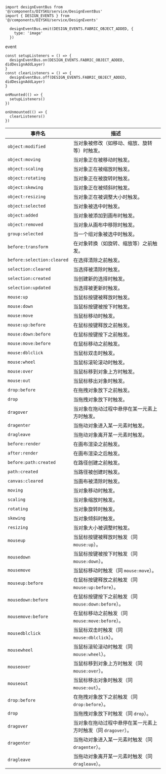 ```
import designEventBus from '@/components/DIYSKU/service/DesignEventBus'
import { DESIGN_EVENTS } from '@/components/DIYSKU/service/DesignEvents'

```

```
  designEventBus.emit(DESIGN_EVENTS.FABRIC_OBJECT_ADDED, {
    type: 'image'
  })
```

event

```
const setupListeners = () => {
  designEventBus.on(DESIGN_EVENTS.FABRIC_OBJECT_ADDED, didDesignAddLayer)
}
const clearListeners = () => {
  designEventBus.off(DESIGN_EVENTS.FABRIC_OBJECT_ADDED, didDesignAddLayer)
}

onMounted(() => {
  setupListeners()
})

onUnmounted(() => {
  clearListeners()
})
```

| **事件名**                 | **描述**                                                      |
| -------------------------- | ------------------------------------------------------------- |
| `object:modified`          | 当对象被修改（如移动、缩放、旋转等）时触发。                  |
| `object:moving`            | 当对象正在被移动时触发。                                      |
| `object:scaling`           | 当对象正在被缩放时触发。                                      |
| `object:rotating`          | 当对象正在被旋转时触发。                                      |
| `object:skewing`           | 当对象正在被倾斜时触发。                                      |
| `object:resizing`          | 当对象正在被调整大小时触发。                                  |
| `object:selected`          | 当对象被选中时触发。                                          |
| `object:added`             | 当对象被添加到画布时触发。                                    |
| `object:removed`           | 当对象从画布中移除时触发。                                    |
| `group:selected`           | 当一个组对象被选中时触发。                                    |
| `before:transform`         | 在对象转换（如旋转、缩放等）之前触发。                        |
| `before:selection:cleared` | 在选择清除之前触发。                                          |
| `selection:cleared`        | 当选择被清除时触发。                                          |
| `selection:created`        | 当创建新的选择时触发。                                        |
| `selection:updated`        | 当选择被更新时触发。                                          |
| `mouse:up`                 | 当鼠标按键被释放时触发。                                      |
| `mouse:down`               | 当鼠标按键被按下时触发。                                      |
| `mouse:move`               | 当鼠标移动时触发。                                            |
| `mouse:up:before`          | 在鼠标按键释放之前触发。                                      |
| `mouse:down:before`        | 在鼠标按键按下之前触发。                                      |
| `mouse:move:before`        | 在鼠标移动之前触发。                                          |
| `mouse:dblclick`           | 当鼠标双击时触发。                                            |
| `mouse:wheel`              | 当鼠标滚轮滚动时触发。                                        |
| `mouse:over`               | 当鼠标移到对象上方时触发。                                    |
| `mouse:out`                | 当鼠标移出对象时触发。                                        |
| `drop:before`              | 在拖拽对象放下之前触发。                                      |
| `drop`                     | 当拖拽对象放下时触发。                                        |
| `dragover`                 | 当对象在拖动过程中悬停在某一元素上方时触发。                  |
| `dragenter`                | 当拖动对象进入某一元素时触发。                                |
| `dragleave`                | 当拖动对象离开某一元素时触发。                                |
| `before:render`            | 在画布渲染之前触发。                                          |
| `after:render`             | 在画布渲染之后触发。                                          |
| `before:path:created`      | 在路径创建之前触发。                                          |
| `path:created`             | 当路径被创建时触发。                                          |
| `canvas:cleared`           | 当画布被清除时触发。                                          |
| `moving`                   | 当对象移动时触发。                                            |
| `scaling`                  | 当对象缩放时触发。                                            |
| `rotating`                 | 当对象旋转时触发。                                            |
| `skewing`                  | 当对象倾斜时触发。                                            |
| `resizing`                 | 当对象大小被调整时触发。                                      |
| `mouseup`                  | 当鼠标按键被释放时触发（同 `mouse:up`）。                     |
| `mousedown`                | 当鼠标按键被按下时触发（同 `mouse:down`）。                   |
| `mousemove`                | 当鼠标移动时触发（同 `mouse:move`）。                         |
| `mouseup:before`           | 在鼠标按键释放之前触发（同 `mouse:up:before`）。              |
| `mousedown:before`         | 在鼠标按键按下之前触发（同 `mouse:down:before`）。            |
| `mousemove:before`         | 在鼠标移动之前触发（同 `mouse:move:before`）。                |
| `mousedblclick`            | 当鼠标双击时触发（同 `mouse:dblclick`）。                     |
| `mousewheel`               | 当鼠标滚轮滚动时触发（同 `mouse:wheel`）。                    |
| `mouseover`                | 当鼠标移到对象上方时触发（同 `mouse:over`）。                 |
| `mouseout`                 | 当鼠标移出对象时触发（同 `mouse:out`）。                      |
| `drop:before`              | 在拖拽对象放下之前触发（同 `drop:before`）。                  |
| `drop`                     | 当拖拽对象放下时触发（同 `drop`）。                           |
| `dragover`                 | 当对象在拖动过程中悬停在某一元素上方时触发（同 `dragover`）。 |
| `dragenter`                | 当拖动对象进入某一元素时触发（同 `dragenter`）。              |
| `dragleave`                | 当拖动对象离开某一元素时触发（同 `dragleave`）。              |
